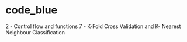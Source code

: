 # code_blue




2 - Control flow and functions
7 - K-Fold Cross Validation and K- Nearest Neighbour Classification
